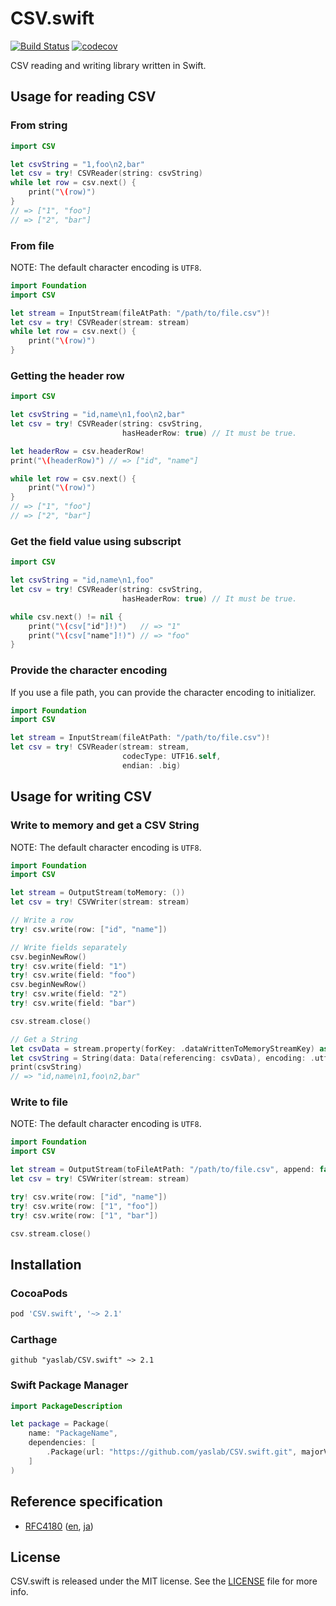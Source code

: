 # CSV.swift

[![Build Status](https://travis-ci.org/yaslab/CSV.swift.svg?branch=master)](https://travis-ci.org/yaslab/CSV.swift)
[![codecov](https://codecov.io/gh/yaslab/CSV.swift/branch/master/graph/badge.svg)](https://codecov.io/gh/yaslab/CSV.swift)

CSV reading and writing library written in Swift.

## Usage for reading CSV

### From string

```swift
import CSV

let csvString = "1,foo\n2,bar"
let csv = try! CSVReader(string: csvString)
while let row = csv.next() {
    print("\(row)")
}
// => ["1", "foo"]
// => ["2", "bar"]
```

### From file

NOTE: The default character encoding is `UTF8`.

```swift
import Foundation
import CSV

let stream = InputStream(fileAtPath: "/path/to/file.csv")!
let csv = try! CSVReader(stream: stream)
while let row = csv.next() {
    print("\(row)")
}
```

### Getting the header row

```swift
import CSV

let csvString = "id,name\n1,foo\n2,bar"
let csv = try! CSVReader(string: csvString,
                         hasHeaderRow: true) // It must be true.

let headerRow = csv.headerRow!
print("\(headerRow)") // => ["id", "name"]

while let row = csv.next() {
    print("\(row)")
}
// => ["1", "foo"]
// => ["2", "bar"]
```

### Get the field value using subscript

```swift
import CSV

let csvString = "id,name\n1,foo"
let csv = try! CSVReader(string: csvString,
                         hasHeaderRow: true) // It must be true.

while csv.next() != nil {
    print("\(csv["id"]!)")   // => "1"
    print("\(csv["name"]!)") // => "foo"
}
```

### Provide the character encoding

If you use a file path, you can provide the character encoding to initializer.

```swift
import Foundation
import CSV

let stream = InputStream(fileAtPath: "/path/to/file.csv")!
let csv = try! CSVReader(stream: stream,
                         codecType: UTF16.self,
                         endian: .big)
```

## Usage for writing CSV

### Write to memory and get a CSV String

NOTE: The default character encoding is `UTF8`.

```swift
import Foundation
import CSV

let stream = OutputStream(toMemory: ())
let csv = try! CSVWriter(stream: stream)

// Write a row
try! csv.write(row: ["id", "name"])

// Write fields separately
csv.beginNewRow()
try! csv.write(field: "1")
try! csv.write(field: "foo")
csv.beginNewRow()
try! csv.write(field: "2")
try! csv.write(field: "bar")

csv.stream.close()

// Get a String
let csvData = stream.property(forKey: .dataWrittenToMemoryStreamKey) as! NSData
let csvString = String(data: Data(referencing: csvData), encoding: .utf8)!
print(csvString)
// => "id,name\n1,foo\n2,bar"
```

### Write to file

NOTE: The default character encoding is `UTF8`.

```swift
import Foundation
import CSV

let stream = OutputStream(toFileAtPath: "/path/to/file.csv", append: false)!
let csv = try! CSVWriter(stream: stream)

try! csv.write(row: ["id", "name"])
try! csv.write(row: ["1", "foo"])
try! csv.write(row: ["1", "bar"])

csv.stream.close()
```

## Installation

### CocoaPods

```ruby
pod 'CSV.swift', '~> 2.1'
```

### Carthage

```
github "yaslab/CSV.swift" ~> 2.1
```

### Swift Package Manager

```swift
import PackageDescription

let package = Package(
    name: "PackageName",
    dependencies: [
        .Package(url: "https://github.com/yaslab/CSV.swift.git", majorVersion: 2, minor: 1)
    ]
)
```

## Reference specification

- [RFC4180](http://www.ietf.org/rfc/rfc4180.txt) ([en](http://www.ietf.org/rfc/rfc4180.txt), [ja](http://www.kasai.fm/wiki/rfc4180jp))

## License

CSV.swift is released under the MIT license. See the [LICENSE](https://github.com/yaslab/CSV.swift/blob/master/LICENSE) file for more info.

